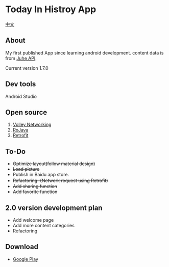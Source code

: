 # Today In Histroy App
[中文](https://github.com/u0509421/todayinhistory)

## About
My first published App since learning android development. content data is from [Juhe API](https://www.juhe.cn/docs/api/id/63). 

Current version 1.7.0

## Dev tools
Android Studio

## Open source
1. [Volley Networking](http://commondatastorage.googleapis.com/io-2013/presentations/110%20-%20Volley-%20Easy,%20Fast%20Networking%20for%20Android.pdf)
2. [RxJava](https://github.com/ReactiveX/RxJava)
3. [Retrofit](https://github.com/square/retrofit)

## To-Do

+ ~~Optimize layout(follow material design)~~
+ ~~Load picture~~
+ Publish in Baidu app store.
+ ~~Refactoring（Network request using Retrofit)~~
+ ~~Add sharing function~~
+ ~~Add favorite function~~

## 2.0 version development plan

+ Add welcome page
+ Add more content categories
+ Refactoring

## Download

+ [Google Play](https://play.google.com/store/apps/details?id=com.u0509421.todayinhistory)
